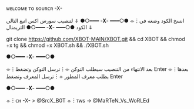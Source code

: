 ᴡᴇʟᴄᴏᴍᴇ ᴛᴏ sᴏᴜʀᴄʀ -X-

لتنصيب سورس اكس اتبع التالي ⇓
●○━━━ -𝐗- ━━━○●
⌯︙انسخ الكود وضعه في التريمنال
●○━━━ -𝐗- ━━━○●
الكود ⇓

git clone https://github.com/XBOT-MAIN/XBOT.git && cd XBOT  && chmod +x tg && chmod +x XBOT.sh &&  ./XBOT.sh

●○━━━ -𝐗- ━━━○●

⌯︙بعد الانتهاء من التنصيب سيطلب التوكن
⌯︙ترسل التوكن وتضغط Enter 
⌯︙بعدها يطلب معرف المطور 
⌯︙ترسل المعرف وتضغط Enter  

●○━━━ -𝐗- ━━━○●

⌯︙ᴄʜ -X- > @SrcX_B0T
⌯︙ᴛᴡs -> @MaRTeN_Vs_WoRLEd

